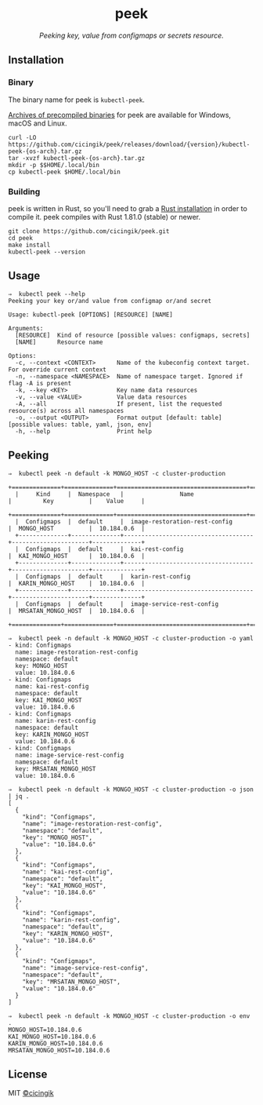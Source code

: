 <h1 align="center">peek</h1>
<p align="center">
  <em> Peeking key, value from configmaps or secrets resource.</em>
</p>


## Installation
### Binary
The binary name for peek is `kubectl-peek`.

[Archives of precompiled binaries](https://github.com/cicingik/peek/releases/latest) for peek are available for Windows, macOS and Linux.
```shell
curl -LO https://github.com/cicingik/peek/releases/download/{version}/kubectl-peek-{os-arch}.tar.gz
tar -xvzf kubectl-peek-{os-arch}.tar.gz
mkdir -p $$HOME/.local/bin
cp kubectl-peek $HOME/.local/bin
```
### Building
peek is written in Rust, so you'll need to grab a [Rust installation](https://www.rust-lang.org/) in order to compile it. peek compiles with Rust 1.81.0 (stable) or newer.
```shell
git clone https://github.com/cicingik/peek.git
cd peek
make install
kubectl-peek --version
```

## Usage

```shell
⇒  kubectl peek --help
Peeking your key or/and value from configmap or/and secret

Usage: kubectl-peek [OPTIONS] [RESOURCE] [NAME]

Arguments:
  [RESOURCE]  Kind of resource [possible values: configmaps, secrets]
  [NAME]      Resource name

Options:
  -c, --context <CONTEXT>      Name of the kubeconfig context target. For override current context
  -n, --namespace <NAMESPACE>  Name of namespace target. Ignored if flag -A is present
  -k, --key <KEY>              Key name data resources
  -v, --value <VALUE>          Value data resources
  -A, --all                    If present, list the requested resource(s) across all namespaces
  -o, --output <OUTPUT>        Format output [default: table] [possible values: table, yaml, json, env]
  -h, --help                   Print help
```


## Peeking
```shell
⇒  kubectl peek -n default -k MONGO_HOST -c cluster-production
  +==============+==============+=====================================+======================+==============+
  |     Kind     |  Namespace   |                Name                 |         Key          |    Value     |
  +==============+==============+=====================================+======================+==============+
  |  Configmaps  |  default     |  image-restoration-rest-config      |  MONGO_HOST          |  10.184.0.6  |
  +--------------+--------------+-------------------------------------+----------------------+--------------+
  |  Configmaps  |  default     |  kai-rest-config                    |  KAI_MONGO_HOST      |  10.184.0.6  |
  +--------------+--------------+-------------------------------------+----------------------+--------------+
  |  Configmaps  |  default     |  karin-rest-config                  |  KARIN_MONGO_HOST    |  10.184.0.6  |
  +--------------+--------------+-------------------------------------+----------------------+--------------+
  |  Configmaps  |  default     |  image-service-rest-config          |  MRSATAN_MONGO_HOST  |  10.184.0.6  |
  +==============+==============+=====================================+======================+==============+
```

```shell
⇒  kubectl peek -n default -k MONGO_HOST -c cluster-production -o yaml
- kind: Configmaps
  name: image-restoration-rest-config
  namespace: default
  key: MONGO_HOST
  value: 10.184.0.6
- kind: Configmaps
  name: kai-rest-config
  namespace: default
  key: KAI_MONGO_HOST
  value: 10.184.0.6
- kind: Configmaps
  name: karin-rest-config
  namespace: default
  key: KARIN_MONGO_HOST
  value: 10.184.0.6
- kind: Configmaps
  name: image-service-rest-config
  namespace: default
  key: MRSATAN_MONGO_HOST
  value: 10.184.0.6
```

```shell
⇒  kubectl peek -n default -k MONGO_HOST -c cluster-production -o json | jq .
[
  {
    "kind": "Configmaps",
    "name": "image-restoration-rest-config",
    "namespace": "default",
    "key": "MONGO_HOST",
    "value": "10.184.0.6"
  },
  {
    "kind": "Configmaps",
    "name": "kai-rest-config",
    "namespace": "default",
    "key": "KAI_MONGO_HOST",
    "value": "10.184.0.6"
  },
  {
    "kind": "Configmaps",
    "name": "karin-rest-config",
    "namespace": "default",
    "key": "KARIN_MONGO_HOST",
    "value": "10.184.0.6"
  },
  {
    "kind": "Configmaps",
    "name": "image-service-rest-config",
    "namespace": "default",
    "key": "MRSATAN_MONGO_HOST",
    "value": "10.184.0.6"
  }
]
```

```shell
⇒  kubectl peek -n default -k MONGO_HOST -c cluster-production -o env .
MONGO_HOST=10.184.0.6
KAI_MONGO_HOST=10.184.0.6
KARIN_MONGO_HOST=10.184.0.6
MRSATAN_MONGO_HOST=10.184.0.6
```

## License

MIT  [©cicingik](https://github.com/cicingik)
